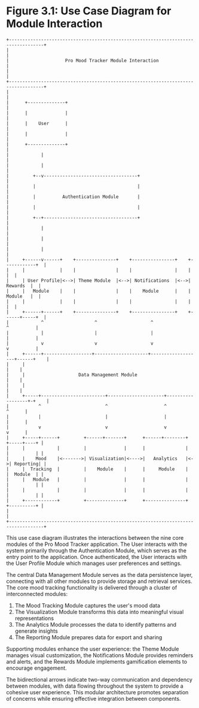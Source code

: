 # Figure 3.1: Use Case Diagram for Module Interaction

```
+-----------------------------------------------------------------------------------+
|                                                                                   |
|                     Pro Mood Tracker Module Interaction                           |
|                                                                                   |
+-----------------------------------------------------------------------------------+
|                                                                                   |
|      +--------------+                                                             |
|      |              |                                                             |
|      |    User      |                                                             |
|      |              |                                                             |
|      +--------------+                                                             |
|            |                                                                      |
|            |                                                                      |
|         +--v-----------------------------------+                                  |
|         |                                      |                                  |
|         |          Authentication Module       |                                  |
|         |                                      |                                  |
|         +--+-----------------------------------+                                  |
|            |                                                                      |
|            |                                                                      |
|            |                                                                      |
|     +------v------+    +---------------+    +----------------+    +------------+  |
|     |             |    |               |    |                |    |            |  |
|     | User Profile|<-->| Theme Module  |<-->| Notifications  |<-->|   Rewards  |  |
|     |   Module    |    |               |    |    Module      |    |   Module   |  |
|     |             |    |               |    |                |    |            |  |
|     +------+------+    +---------------+    +----------------+    +------+-----+  |
|            ^                   ^                    ^                   ^          |
|            |                   |                    |                   |          |
|            v                   v                    v                   v          |
|     +------+------------------+--------------------+-------------------+------+    |
|     |                                                                         |    |
|     |                    Data Management Module                               |    |
|     |                                                                         |    |
|     +-----+------------------------+---------------------+------------------+-+    |
|           ^                        ^                     ^                  ^      |
|           |                        |                     |                  |      |
|           v                        v                     v                  v      |
|     +-----+------+         +------+-------+      +------+--------+   +-----+----+ |
|     |            |         |              |      |               |   |          | |
|     |    Mood    |<------->| Visualization|<---->|   Analytics   |<->| Reporting| |
|     |  Tracking  |         |    Module    |      |     Module    |   |  Module  | |
|     |   Module   |         |              |      |               |   |          | |
|     |            |         |              |      |               |   |          | |
|     +------------+         +--------------+      +---------------+   +----------+ |
|                                                                                   |
+-----------------------------------------------------------------------------------+
```

This use case diagram illustrates the interactions between the nine core modules of the Pro Mood Tracker application. The User interacts with the system primarily through the Authentication Module, which serves as the entry point to the application. Once authenticated, the User interacts with the User Profile Module which manages user preferences and settings.

The central Data Management Module serves as the data persistence layer, connecting with all other modules to provide storage and retrieval services. The core mood tracking functionality is delivered through a cluster of interconnected modules:

1. The Mood Tracking Module captures the user's mood data
2. The Visualization Module transforms this data into meaningful visual representations
3. The Analytics Module processes the data to identify patterns and generate insights
4. The Reporting Module prepares data for export and sharing

Supporting modules enhance the user experience: the Theme Module manages visual customization, the Notifications Module provides reminders and alerts, and the Rewards Module implements gamification elements to encourage engagement.

The bidirectional arrows indicate two-way communication and dependency between modules, with data flowing throughout the system to provide a cohesive user experience. This modular architecture promotes separation of concerns while ensuring effective integration between components. 